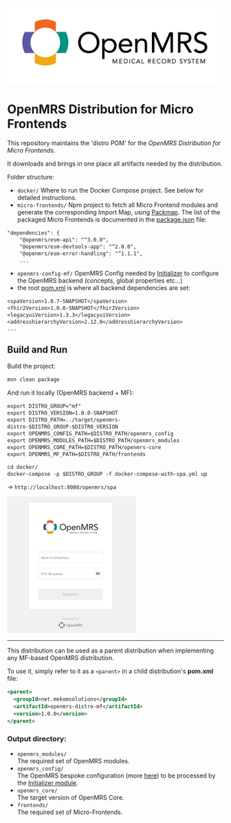 <img src="readme/openmrs-logo.jpg" alt="OpenMRS Logo" width="500"/>

# OpenMRS Distribution for Micro Frontends


This repository maintains the 'distro POM' for the _OpenMRS Distribution for Micro Frontends_.

It downloads and brings in one place all artifacts needed by the distribution.


Folder structure:
- `docker/` Where to run the Docker Compose project. See below for detailed instructions.
- `micro-frontends/` Npm project to fetch all Micro Frontend modules and generate the corresponding Import Map, using [Packmap](https://github.com/openmrs/packmap). The list of the packaged Micro Frontends is documented in the [package.json](micro-frontends/package.json) file:
```
"dependencies": {
    "@openmrs/esm-api": "^3.0.0",
    "@openmrs/esm-devtools-app": "^2.0.0",
    "@openmrs/esm-error-handling": "^1.1.1",
    ...
```
- `openmrs-config-mf/` OpenMRS Config needed by [Initializer](https://github.com/mekomsolutions/openmrs-module-initializer) to configure the OpenMRS backend (concepts, global properties etc...)
- the root [pom.xml](pom.xml) is where all backend dependencies are set:
```
<spaVersion>1.0.7-SNAPSHOT</spaVersion>
<fhir2Version>1.0.0-SNAPSHOT</fhir2Version>
<legacyuiVersion>1.3.3</legacyuiVersion>
<addresshierarchyVersion>2.12.0</addresshierarchyVersion>
...
```


## Build and Run
Build the project:
```bash
mvn clean package
```

And run it locally (OpenMRS backend + MF):
```
export DISTRO_GROUP="mf"
export DISTRO_VERSION=1.0.0-SNAPSHOT
export DISTRO_PATH=../target/openmrs-distro-$DISTRO_GROUP-$DISTRO_VERSION
export OPENMRS_CONFIG_PATH=$DISTRO_PATH/openmrs_config
export OPENMRS_MODULES_PATH=$DISTRO_PATH/openmrs_modules
export OPENMRS_CORE_PATH=$DISTRO_PATH/openmrs-core
export OPENMRS_MF_PATH=$DISTRO_PATH/frontends
```

```
cd docker/
docker-compose -p $DISTRO_GROUP -f docker-compose-with-spa.yml up
```


-> `http://localhost:8080/openmrs/spa`

<img src="readme/openmrs-login.png" alt="OpenMRS MF Login" width="300"/>

---

This distribution can be used as a parent distribution when implementing any MF-based OpenMRS distribution.

To use it, simply refer to it as a `<parent>` in a child distribution's **pom.xml** file:
```xml
<parent>
  <groupId>net.mekomsolutions</groupId>
  <artifactId>openmrs-distro-mf</artifactId>
  <version>1.0.0</version>
</parent>
```

### Output directory:

* `openmrs_modules/`
<br/>The required set of OpenMRS modules.
* `openmrs_config/`
<br/>The OpenMRS bespoke configuration (more [here](https://github.com/mekomsolutions/openmrs-config-haiti)) to be processed by the [Initializer module](https://github.com/mekomsolutions/openmrs-module-initializer).
* `openmrs_core/`
<br>The target version of OpenMRS Core.</br>
* `frontends/`
<br>The required set of Micro-Frontends.</br>
